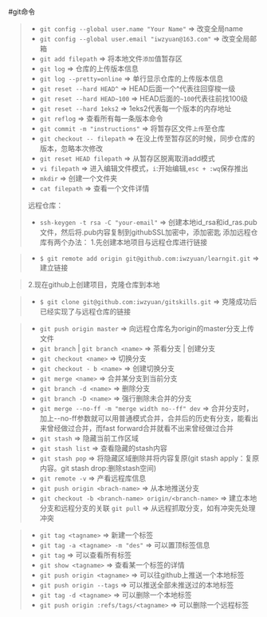 ﻿#git命令

> - `git config --global user.name "Your Name"` => 改变全局name
> - `git config --global user.email "iwzyuan@163.com"` => 改变全局邮箱
> - `git add filepath`  => 将本地文件`添加`值暂存区
> - `git log`  => 仓库的上传版本信息
> - `git log --pretty=online`  => 单行显示仓库的上传版本信息
> - `git reset --hard HEAD^` => HEAD后面一个^代表往回穿梭一级
> - `git reset --hard HEAD~100` => HEAD后面的`~100`代表往前找100级
> - `git reset --hard 1eks2`  => 1eks2代表每一个版本的内存地址
> - `git reflog`  => 查看所有每一条版本命令
> - `git commit -m "instructions"` => 将暂存区文件`上传`至仓库
> - `git checkout -- filepath`  => 在没上传至暂存区的时候，同步仓库的版本，忽略本次修改
> - `git reset HEAD filepath` => 从暂存区脱离取消add模式
> - `vi filepath`  => 进入编辑文件模式，`i`:开始编辑,`esc + :wq`保存推出
> - `mkdir` => 创建一个文件夹
> - `cat filepath`  => 查看一个文件详情
> 
> 远程仓库：
> - `ssh-keygen -t rsa -C "your-email"` => 创建本地id_rsa和id_ras.pub文件，然后将.pub内容复制到githubSSL加密中，添加密匙
> 添加远程仓库有两个办法：
> 1.先创建本地项目与远程仓库进行链接

> - `$ git remote add origin git@github.com:iwzyuan/learngit.git` => 建立链接

> 2.现在github上创建项目，克隆仓库到本地

> - `$ git clone git@github.com:iwzyuan/gitskills.git` => 克隆成功后已经实现了与远程仓库的链接
> 

> - `git push origin master` => 向远程仓库名为origin的master分支上传文件
> - `git branch` | `git branch <name>` => 茶看分支 | 创建分支
> - `git checkout <name>` => 切换分支
> - `git checkout - b <name>` => 创建切换分支
> - `git merge <name>`  => 合并某分支到当前分支
> - `git branch -d <name>`  => 删除分支
> - `git branch -D <name>`  => 强行删除未合并的分支
> - `git merge --no-ff -m "merge width no--ff" dev` => 合并分支时，加上--no-ff参数就可以用普通模式合并，合并后的历史有分支，能看出来曾经做过合并，而fast forward合并就看不出来曾经做过合并
> - `git stash`  =>  隐藏当前工作区域
> - `git stash list`  => 查看隐藏的stash内容
> - `git stash pop`  => 将隐藏区域删除并将内容复原(git stash apply：复原内容。git stash drop:删除stash空间)
> - `git remote -v`  => 产看远程库信息
> - `git push origin <brach-name>`  => 从本地推送分支
> - `git checkout -b <branch-name> origin/<branch-name>`  => 建立本地分支和远程分支的关联
> `git pull`  => 从远程抓取分支，如有冲突先处理冲突

> - `git tag <tagname>`  => 新建一个标签
> - `git tag -a <tagname> -m "des"`  => 可以置顶标签信息
> - `git tag`  => 可以查看所有标签
> - `git show <tagname>`  => 查看某一个标签的详情
> - `git push origin <tagname>`  => 可以往github上推送一个本地标签
> - `git push origin --tags`  => 可以推送全部未推送过的本地标签
> - `git tag -d <tagname>`  => 可以删除一个本地标签
> - `git push origin :refs/tags/<tagname>`  => 可以删除一个远程标签